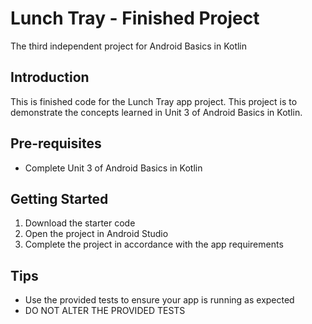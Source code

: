 Lunch Tray - Finished Project
==================================

The third independent project for Android Basics in Kotlin

Introduction
------------

This is finished code for the Lunch Tray app project. This project is to
demonstrate the concepts learned in Unit 3 of Android Basics in Kotlin.

Pre-requisites
--------------

- Complete Unit 3 of Android Basics in Kotlin

Getting Started
---------------

1. Download the starter code
2. Open the project in Android Studio
3. Complete the project in accordance with the app requirements

Tips
----

- Use the provided tests to ensure your app is running as expected
- DO NOT ALTER THE PROVIDED TESTS
